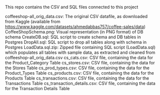 This repo contains the CSV and SQL files connected to this project

coffeeshop-all_orig_data.csv: The original CSV datafile, as downloaded from Kaggle (available from https://www.kaggle.com/datasets/ahmedabbas757/coffee-sales/data)
CoffeeShopSchema.png: Visual representation (in PNG format) of DB schema 
CreateDB.sql: SQL script to create schema and DB tables in Postgres
DropAll.sql: SQL script to drop all tables along with schema in Postgres
LoadData.sql.zip: Zipped file containing SQL script (LoadData.sql) which populates all tables with sample data, as extracted and cleaned from coffeeshop-all_orig_data.csv
cs_cats.csv: CSV file, containing the data for the Product_Category Table
cs_stores.csv: CSV file, containing the data for the Stores Table
cs_prod_types.csv: CSV file, containing the data for the Product_Types Table
cs_products.csv: CSV file, containing the data for the Products Table
cs_transactions.csv: CSV file, containing the data for the Transactions Table
cs_transaction_details.csv: CSV file, containing the data for the Transaction Details Table






